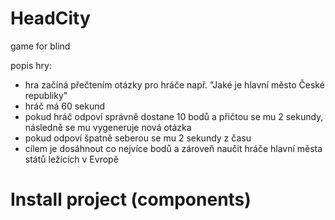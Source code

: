 # HeadCity
game for blind

popis hry:

- hra začíná přečtením otázky pro hráče např. "Jaké je hlavní město České republiky"
- hráč má 60 sekund 
- pokud hráč odpoví správně dostane 10 bodů a přičtou se mu 2 sekundy, následně se mu vygeneruje nová otázka
- pokud odpoví špatně seberou se mu 2 sekundy z času
- cílem je dosáhnout co nejvíce bodů a zároveň naučit hráče hlavní města států ležících v Evropě



# Install project (components)
